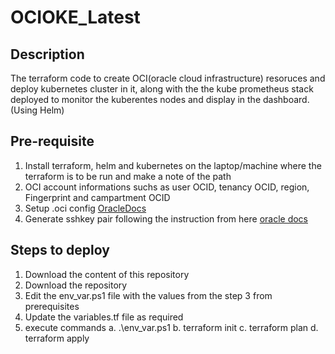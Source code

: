 # OCIOKE_Latest
## Description
  The terraform code to create OCI(oracle cloud infrastructure) resoruces and deploy kubernetes cluster in it, along with the the kube prometheus stack deployed to monitor the kuberentes nodes and display in the dashboard. (Using Helm) 
## Pre-requisite
1. Install terraform, helm and kubernetes on the laptop/machine where the terraform is to be run and make a note of the path
2. OCI account informations suchs as user OCID, tenancy OCID, region, Fingerprint and campartment OCID 
3. Setup .oci config [OracleDocs](https://docs.oracle.com/en-us/iaas/Content/API/Concepts/sdkconfig.htm)
4. Generate sshkey pair following the instruction from here [oracle docs](https://www.oracle.com/webfolder/technetwork/tutorials/obe/cloud/compute-iaas/generating_ssh_key/generate_ssh_key.html)
## Steps to deploy
1. Download the content of this repository
2. Download the repository
3. Edit the env_var.ps1 file with the values from the step 3 from prerequisites
4. Update the variables.tf file as required 
5. execute commands
  a. .\env_var.ps1
  b. terraform init
  c. terraform plan
  d. terraform apply

